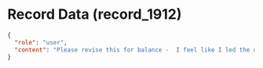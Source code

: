 # Record Data (record_1912)

```json
{
  "role": "user",
  "content": "Please revise this for balance -  I feel like I led the discussion"
}
```
